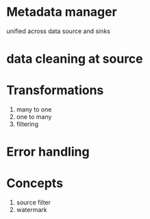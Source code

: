 
# Metadata manager

unified across data source and sinks

# data cleaning at source

# Transformations

1. many to one
2. one to many
3. filtering

   
# Error handling

# Concepts

1. source filter
2. watermark

